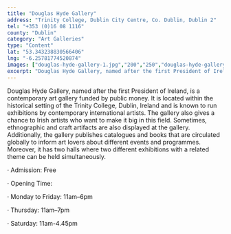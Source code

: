 ```yaml
---
title: "Douglas Hyde Gallery"
address: "Trinity College, Dublin City Centre, Co. Dublin, Dublin 2"
tel: "+353 (0)16 08 1116"
county: "Dublin"
category: "Art Galleries"
type: "Content"
lat: "53.343238830566406"
lng: "-6.25781774520874"
images: ["douglas-hyde-gallery-1.jpg","200","250","douglas-hyde-gallery-2.jpg","460","285","douglas-hyde-gallery-3.jpg","320","240","douglas-hyde-gallery-4.jpg","220","147","douglas-hyde-gallery-6.jpg","432","293"]
excerpt: "Douglas Hyde Gallery, named after the first President of Ireland, is a contemporary art gallery funded by public money. It is located within the histo..."
---
```

<p>Douglas Hyde Gallery, named after the first President of Ireland, is a contemporary art gallery funded by public money. It is located within the historical setting of the Trinity College, Dublin, Ireland and is known to run exhibitions by contemporary international artists. The gallery also gives a chance to Irish artists who want to make it big in this field. Sometimes, ethnographic and craft artifacts are also displayed at the gallery. Additionally, the gallery publishes catalogues and books that are circulated globally to inform art lovers about different events and programmes. Moreover, it has two halls where two different exhibitions with a related theme can be held simultaneously.</p>  
    <p>&middot;         Admission: Free</p> 
    <p>&middot;         Opening Time: </p> 
    <p>&middot;         Monday to Friday: 11am&ndash;6pm</p> 
    <p>&middot;         Thursday: 11am&ndash;7pm </p> 
    <p>&middot;         Saturday: 11am-4.45pm </p>
